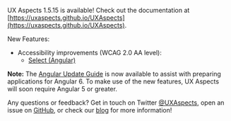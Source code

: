 UX Aspects 1.5.15 is available! Check out the documentation at [https://uxaspects.github.io/UXAspects](https://uxaspects.github.io/UXAspects).

New Features:
* Accessibility improvements (WCAG 2.0 AA level):
    * [Select (Angular)](https://uxaspects.github.io/UXAspects/#/components/select#select)

**Note:** The [Angular Update Guide](https://github.com/UXAspects/UXAspects/blob/develop/guides/angular-update-guide.md) is now available to assist with preparing applications for Angular 6. To make use of the new features, UX Aspects will soon require Angular 5 or greater.

Any questions or feedback? Get in touch on Twitter [@UXAspects](https://twitter.com/UXAspects), open an issue on [GitHub](https://github.com/UXAspects/UXAspects/issues), or check our [blog](https://uxaspects.github.io/UXAspects/#/blog) for more information!
